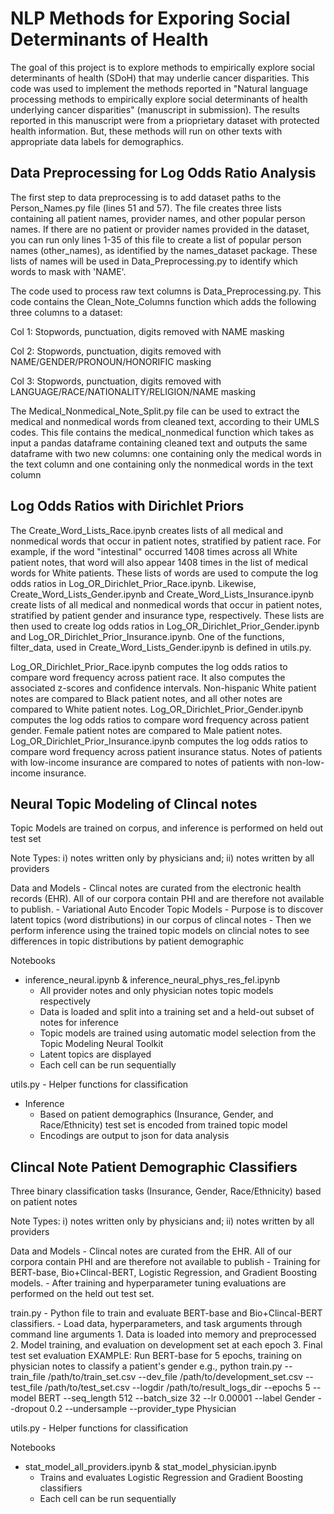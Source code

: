 # NLP Methods for Exporing Social Determinants of Health

The goal of this project is to explore methods to empirically explore social determinants of health (SDoH) that may underlie cancer disparities. This code was used to implement the methods reported in "Natural language processing methods to empirically explore social determinants of health underlying cancer disparities" (manuscript in submission). The results reported in this manuscript were from a prioprietary dataset with protected health information. But, these methods will run on other texts with appropriate data labels for demographics.

## Data Preprocessing for Log Odds Ratio Analysis

The first step to data preprocessing is to add dataset paths to the Person_Names.py file (lines 51 and 57). The file creates three lists containing all patient names, provider names, and other popular person names. If there are no patient or provider names provided in the dataset, you can run only lines 1-35 of this file to create a list of popular person names (other_names), as identified by the names_dataset package. These lists of names will be used in Data_Preprocessing.py to identify which words to mask with 'NAME'.


The code used to process raw text columns is Data_Preprocessing.py. This code contains the Clean_Note_Columns function which adds the following three columns to a dataset:

Col 1: Stopwords, punctuation, digits removed with NAME masking

Col 2:  Stopwords, punctuation, digits removed with NAME/GENDER/PRONOUN/HONORIFIC masking

Col 3: Stopwords, punctuation, digits removed with LANGUAGE/RACE/NATIONALITY/RELIGION/NAME masking


The Medical_Nonmedical_Note_Split.py file can be used to extract the medical and nonmedical words from cleaned text, according to their UMLS codes. This file contains the medical_nonmedical function which takes as input a pandas dataframe containing cleaned text and outputs the same dataframe with two new columns: one containing only the medical words in the text column and one containing only the nonmedical words in the text column

## Log Odds Ratios with Dirichlet Priors

The Create_Word_Lists_Race.ipynb creates lists of all medical and nonmedical words that occur in patient notes, stratified by patient race. For example, if the word "intestinal" occurred 1408 times across all White patient notes, that word will also appear 1408 times in the list of medical words for White patients. These lists of words are used to compute the log odds ratios in Log_OR_Dirichlet_Prior_Race.ipynb. Likewise, Create_Word_Lists_Gender.ipynb and Create_Word_Lists_Insurance.ipynb create lists of all medical and nonmedical words that occur in patient notes, stratified by patient gender and insurance type, respectively. These lists are then used to create log odds ratios in Log_OR_Dirichlet_Prior_Gender.ipynb and Log_OR_Dirichlet_Prior_Insurance.ipynb. One of the functions, filter_data, used in Create_Word_Lists_Gender.ipynb is defined in utils.py.

Log_OR_Dirichlet_Prior_Race.ipynb computes the log odds ratios to compare word frequency across patient race. It also computes the associated z-scores and confidence intervals. Non-hispanic White patient notes are compared to Black patient notes, and all other notes are compared to White patient notes. Log_OR_Dirichlet_Prior_Gender.ipynb computes the log odds ratios to compare word frequency across patient gender. Female patient notes are compared to Male patient notes. Log_OR_Dirichlet_Prior_Insurance.ipynb computes the log odds ratios to compare word frequency across patient insurance status. Notes of patients with low-income insurance are compared to notes of patients with non-low-income insurance.

## Neural Topic Modeling of Clincal notes
Topic Models are trained on corpus, and inference is performed on held out test set

Note Types: i) notes written only by physicians and; ii) notes written by all providers

Data and Models
    - Clincal notes are curated from the electronic health records (EHR). All of our corpora contain PHI and are therefore not available to publish.
    - Variational Auto Encoder Topic Models
        - Purpose is to discover latent topics (word distributions) in our corpus of clincal notes
        - Then we perform inference using the trained topic models on clincial notes to see differences in topic distributions by patient demographic

Notebooks
- inference_neural.ipynb & inference_neural_phys_res_fel.ipynb 
    - All provider notes and only physician notes topic models respectively
    - Data is loaded and split into a training set and a held-out subset of notes for inference
    - Topic models are trained using automatic model selection from the Topic Modeling Neural Toolkit
    - Latent topics are displayed
    - Each cell can be run sequentially 

utils.py
    - Helper functions for classification

- Inference
    - Based on patient demographics (Insurance, Gender, and Race/Ethnicity) test set is encoded from trained topic model
    - Encodings are output to json for data analysis

## Clincal Note Patient Demographic Classifiers

Three binary classification tasks (Insurance, Gender, Race/Ethnicity) based on patient notes

Note Types: i) notes written only by physicians and; ii) notes written by all providers

Data and Models
    - Clincal notes are curated from the EHR. All of our corpora contain PHI and are therefore not available to publish
    - Training for BERT-base, Bio+Clincal-BERT, Logistic Regression, and Gradient Boosting models. 
    - After training and hyperparameter tuning evaluations are performed on the held out test set.

train.py
    - Python file to train and evaluate BERT-base and Bio+Clincal-BERT classifiers.
    - Load data, hyperparameters, and task arguments through command line arguments
    1. Data is loaded into memory and preprocessed 
    2. Model training, and evaluation on development set at each epoch
    3. Final test set evaluation
    EXAMPLE: Run BERT-base for 5 epochs, training on physician notes to classify a patient's gender
    e.g., python train.py --train_file /path/to/train_set.csv --dev_file /path/to/development_set.csv --test_file /path/to/test_set.csv --logdir /path/to/result_logs_dir --epochs 5  --model BERT --seq_length 512 --batch_size 32 --lr 0.00001 --label Gender --dropout 0.2 --undersample --provider_type Physician

utils.py
    - Helper functions for classification

Notebooks
- stat_model_all_providers.ipynb & stat_model_physician.ipynb
    - Trains and evaluates Logistic Regression and Gradient Boosting classifiers
    - Each cell can be run sequentially 

